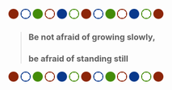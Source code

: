 ![*](https://github.com/AbdulKhadhar/AbdulKhadhar/blob/master/2020red_full.png)
![*](https://github.com/AbdulKhadhar/AbdulKhadhar/blob/master/2020blue_half.png)
![*](https://github.com/AbdulKhadhar/AbdulKhadhar/blob/master/2020green_full.png)
![*](https://github.com/AbdulKhadhar/AbdulKhadhar/blob/master/2020red_half.png)
![*](https://github.com/AbdulKhadhar/AbdulKhadhar/blob/master/2020blue_full.png)
![*](https://github.com/AbdulKhadhar/AbdulKhadhar/blob/master/2020green_half.png)
![*](https://github.com/AbdulKhadhar/AbdulKhadhar/blob/master/2020red_full.png)
![*](https://github.com/AbdulKhadhar/AbdulKhadhar/blob/master/2020blue_half.png)
![*](https://github.com/AbdulKhadhar/AbdulKhadhar/blob/master/2020green_full.png)
![*](https://github.com/AbdulKhadhar/AbdulKhadhar/blob/master/2020red_half.png)
![*](https://github.com/AbdulKhadhar/AbdulKhadhar/blob/master/2020blue_full.png)
![*](https://github.com/AbdulKhadhar/AbdulKhadhar/blob/master/2020green_half.png)
![*](https://github.com/AbdulKhadhar/AbdulKhadhar/blob/master/2020red_full.png)
> ### Be not afraid of growing slowly,
> ### be afraid of standing still 
<!--
**AbdulKhadhar/AbdulKhadhar** is a ✨ _special_ ✨ repository because its `README.md` (this file) appears on your GitHub profile.

Here are some ideas to get you started:
- 🔭 I’m currently working on ...
- 🌱 I’m currently learning ...
- 👯 I’m looking to collaborate on ...
- 🤔 I’m looking for help with ...
- 💬 Ask me about ...
- 📫 How to reach me: ...
- 😄 Pronouns: ...
- ⚡ Fun fact: ...
-->
![*](https://github.com/AbdulKhadhar/AbdulKhadhar/blob/master/2020red_full.png)
![*](https://github.com/AbdulKhadhar/AbdulKhadhar/blob/master/2020blue_half.png)
![*](https://github.com/AbdulKhadhar/AbdulKhadhar/blob/master/2020green_full.png)
![*](https://github.com/AbdulKhadhar/AbdulKhadhar/blob/master/2020red_half.png)
![*](https://github.com/AbdulKhadhar/AbdulKhadhar/blob/master/2020blue_full.png)
![*](https://github.com/AbdulKhadhar/AbdulKhadhar/blob/master/2020green_half.png)
![*](https://github.com/AbdulKhadhar/AbdulKhadhar/blob/master/2020red_full.png)
![*](https://github.com/AbdulKhadhar/AbdulKhadhar/blob/master/2020blue_half.png)
![*](https://github.com/AbdulKhadhar/AbdulKhadhar/blob/master/2020green_full.png)
![*](https://github.com/AbdulKhadhar/AbdulKhadhar/blob/master/2020red_half.png)
![*](https://github.com/AbdulKhadhar/AbdulKhadhar/blob/master/2020blue_full.png)
![*](https://github.com/AbdulKhadhar/AbdulKhadhar/blob/master/2020green_half.png)
![*](https://github.com/AbdulKhadhar/AbdulKhadhar/blob/master/2020red_full.png)
